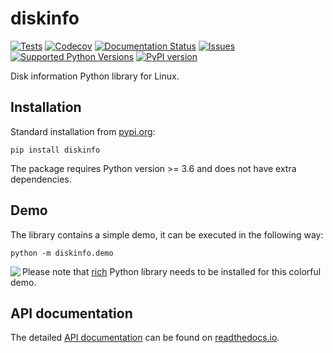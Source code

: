 # diskinfo
[![Tests](https://github.com/petersulyok/smfc/actions/workflows/test.yml/badge.svg)](https://github.com/petersulyok/smfc/actions/workflows/tests.yml)
[![Codecov](https://codecov.io/gh/petersulyok/diskinfo/branch/main/graph/badge.svg)](https://app.codecov.io/gh/petersulyok/diskinfo)
[![Documentation Status](https://readthedocs.org/projects/diskinfo/badge/?version=latest)](https://diskinfo.readthedocs.io/en/latest/?badge=latest)
[![Issues](https://img.shields.io/github/issues/petersulyok/diskinfo)](https://github.com/petersulyok/diskinfo/issues)
[![Supported Python Versions](https://img.shields.io/pypi/pyversions/diskinfo)](https://pypi.org/project/diskinfo/)
[![PyPI version](https://badge.fury.io/py/diskinfo.svg)](https://badge.fury.io/py/diskinfo)

Disk information Python library for Linux.

Installation
------------
Standard installation from [pypi.org](https://pypi.irg):

    pip install diskinfo

The package requires Python version >= 3.6 and does not have extra dependencies. 

Demo
----
The library contains a simple demo, it can be executed in the following way:

    python -m diskinfo.demo

<img src="https://github.com/petersulyok/diskinfo/raw/main/docs/diskinfo_rich_demo.png" align="left">

Please note that [rich](https://pypi.org/project/rich/) Python library needs to be installed for this colorful demo.

API documentation
-----------------
The detailed  [API documentation](https://diskinfo.readthedocs.io/en/latest/index.html) can be found on
[readthedocs.io](https://readthedocs.io/).
